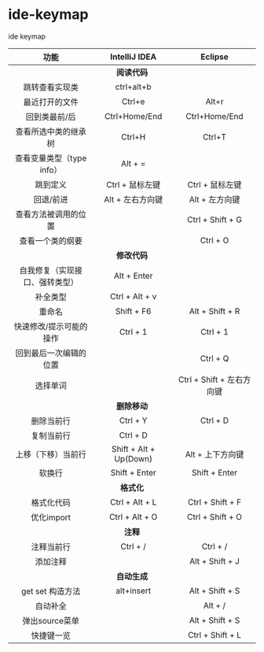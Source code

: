 # ide-keymap
ide keymap
<table>
<thead><tr>
<th align="center">功能</th>
<th align="center">IntelliJ IDEA</th>
<th align="center">Eclipse</th>
</tr></thead>
<tbody>
<tr><td colspan="3" align="center"><b>阅读代码</b></td></tr>
<tr>

<td align="center">跳转查看实现类</td>
<td align="center">ctrl+alt+b</td>
<td align="center"></td>
</tr>
<td align="center">最近打开的文件</td>
<td align="center">Ctrl+e</td>
<td align="center">Alt+r</td>
</tr>
<tr>
<td align="center">回到类最前/后</td>
<td align="center">Ctrl+Home/End</td>
<td align="center">Ctrl+Home/End</td>
</tr>
<tr>
<td align="center">查看所选中类的继承树</td>
<td align="center">Ctrl+H</td>
<td align="center">Ctrl+T</td>
</tr>
<tr>
<td align="center">查看变量类型（type info）</td>
<td align="center">Alt + =</td>
<td align="center"> </td>
</tr>
<tr>
<td align="center">跳到定义</td>
<td align="center">Ctrl + 鼠标左键</td>
<td align="center">Ctrl + 鼠标左键</td>
</tr>
<tr>
<td align="center">回退/前进</td>
<td align="center">Alt + 左右方向键</td>
<td align="center">Alt + 左方向键</td>
</tr>
<tr>
<td align="center">查看方法被调用的位置</td>
<td align="center"> </td>
<td align="center">Ctrl + Shift + G</td>
</tr>
<tr>
<td align="center">查看一个类的纲要</td>
<td align="center"> </td>
<td align="center">Ctrl + O</td>
</tr>
<tr><td colspan="3" align="center"><b>修改代码</b></td></tr>
<tr>
<td align="center">自我修复（实现接口、强转类型）</td>
<td align="center">Alt + Enter</td>
<td align="center"> </td>
</tr>
<tr>
<td align="center">补全类型</td>
<td align="center">Ctrl + Alt + v</td>
<td align="center"> </td>
</tr>
<tr>
<td align="center">重命名</td>
<td align="center">Shift + F6</td>
<td align="center">Alt + Shift + R</td>
</tr>
<tr>
<td align="center">快速修改/提示可能的操作</td>
<td align="center">Ctrl + 1</td>
<td align="center">Ctrl + 1</td>
</tr>
<tr>
<td align="center">回到最后一次编辑的位置</td>
<td align="center"> </td>
<td align="center">Ctrl + Q</td>
</tr>
<tr>
<td align="center">选择单词</td>
<td align="center"> </td>
<td align="center">Ctrl + Shift + 左右方向键</td>
</tr>
<tr><td colspan="3" align="center"><b>删除移动</b></td></tr>
<tr>
<td align="center">删除当前行</td>
<td align="center">Ctrl + Y</td>
<td align="center">Ctrl + D</td>
</tr>
<tr>
<td align="center">复制当前行</td>
<td align="center">Ctrl + D</td>
<td align="center"> </td>
</tr>
<tr>
<td align="center">上移（下移）当前行</td>
<td align="center">Shift + Alt + Up(Down)</td>
<td align="center">Alt + 上下方向键</td>
</tr>
<tr>
<td align="center">软换行</td>
<td align="center">Shift + Enter</td>
<td align="center">Shift + Enter</td>
</tr>
<tr><td colspan="3" align="center"><b>格式化</b></td></tr>
<tr>
<td align="center">格式化代码</td>
<td align="center">Ctrl + Alt + L</td>
<td align="center">Ctrl + Shift + F</td>
</tr>
<tr>
<td align="center">优化import</td>
<td align="center">Ctrl + Alt + O</td>
<td align="center">Ctrl + Shift + O</td>
</tr>
<tr><td colspan="3" align="center"><b>注释</b></td></tr>
<tr>
<td align="center">注释当前行</td>
<td align="center">Ctrl + /</td>
<td align="center">Ctrl + /</td>
</tr>
<tr>
<td align="center">添加注释</td>
<td align="center"> </td>
<td align="center">Alt + Shift + J</td>
</tr>
<tr><td colspan="3" align="center"><b>自动生成</b></td></tr>
<tr>
<td align="center">get set 构造方法</td>
<td align="center">alt+insert </td>
<td align="center">Alt + Shift + S</td>
</tr>
<tr>
<td align="center">自动补全</td>
<td align="center"> </td>
<td align="center">Alt + /</td>
</tr>
<tr>
<td align="center">弹出source菜单</td>
<td align="center"> </td>
<td align="center">Alt + Shift + S</td>
</tr>
<tr>
<td align="center">快捷键一览</td>
<td align="center"> </td>
<td align="center">Ctrl + Shift + L</td>
</tr>
</tbody>
</table>
